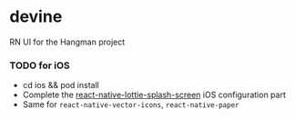 # devine
RN UI for the Hangman project

### TODO for iOS

- cd ios && pod install
- Complete the [react-native-lottie-splash-screen](https://www.npmjs.com/package/react-native-lottie-splash-screen) iOS configuration part
- Same for `react-native-vector-icons`, `react-native-paper`
